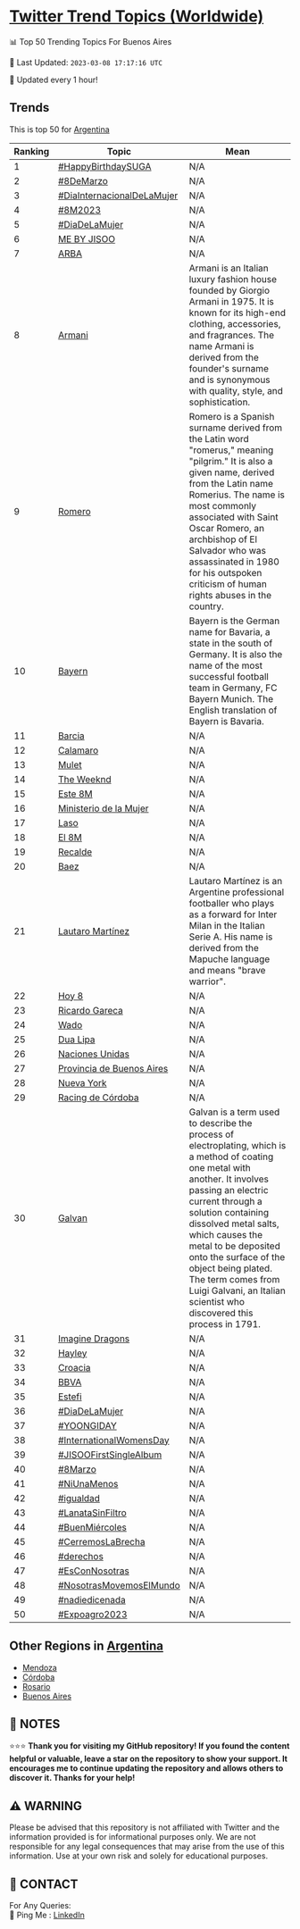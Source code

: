 [Twitter Trend Topics (Worldwide)](https://github.com/ErcinDedeoglu/Twitter-Trend-Topics)
==========


📊 Top 50 Trending Topics For Buenos Aires

📆 Last Updated: `2023-03-08 17:17:16 UTC`

🔧 Updated every 1 hour!


## Trends

This is top 50 for [Argentina](</Argentina>)

| Ranking | Topic | Mean |
| ------- | ------------ | ------------ |
| 1 | [#HappyBirthdaySUGA](http://twitter.com/search?q=%23HappyBirthdaySUGA) | N/A |
| 2 | [#8DeMarzo](http://twitter.com/search?q=%238DeMarzo) | N/A |
| 3 | [#DiaInternacionalDeLaMujer](http://twitter.com/search?q=%23DiaInternacionalDeLaMujer) | N/A |
| 4 | [#8M2023](http://twitter.com/search?q=%238M2023) | N/A |
| 5 | [#DiaDeLaMujer](http://twitter.com/search?q=%23DiaDeLaMujer) | N/A |
| 6 | [ME BY JISOO](http://twitter.com/search?q=ME+BY+JISOO) | N/A |
| 7 | [ARBA](http://twitter.com/search?q=ARBA) | N/A |
| 8 | [Armani](http://twitter.com/search?q=Armani) | Armani is an Italian luxury fashion house founded by Giorgio Armani in 1975. It is known for its high-end clothing, accessories, and fragrances. The name Armani is derived from the founder's surname and is synonymous with quality, style, and sophistication. |
| 9 | [Romero](http://twitter.com/search?q=Romero) | Romero is a Spanish surname derived from the Latin word "romerus," meaning "pilgrim." It is also a given name, derived from the Latin name Romerius. The name is most commonly associated with Saint Oscar Romero, an archbishop of El Salvador who was assassinated in 1980 for his outspoken criticism of human rights abuses in the country. |
| 10 | [Bayern](http://twitter.com/search?q=Bayern) | Bayern is the German name for Bavaria, a state in the south of Germany. It is also the name of the most successful football team in Germany, FC Bayern Munich. The English translation of Bayern is Bavaria. |
| 11 | [Barcia](http://twitter.com/search?q=Barcia) | N/A |
| 12 | [Calamaro](http://twitter.com/search?q=Calamaro) | N/A |
| 13 | [Mulet](http://twitter.com/search?q=Mulet) | N/A |
| 14 | [The Weeknd](http://twitter.com/search?q=The+Weeknd) | N/A |
| 15 | [Este 8M](http://twitter.com/search?q=Este+8M) | N/A |
| 16 | [Ministerio de la Mujer](http://twitter.com/search?q=Ministerio+de+la+Mujer) | N/A |
| 17 | [Laso](http://twitter.com/search?q=Laso) | N/A |
| 18 | [El 8M](http://twitter.com/search?q=El+8M) | N/A |
| 19 | [Recalde](http://twitter.com/search?q=Recalde) | N/A |
| 20 | [Baez](http://twitter.com/search?q=Baez) | N/A |
| 21 | [Lautaro Martínez](http://twitter.com/search?q=Lautaro+Mart%c3%adnez) | Lautaro Martínez is an Argentine professional footballer who plays as a forward for Inter Milan in the Italian Serie A. His name is derived from the Mapuche language and means "brave warrior". |
| 22 | [Hoy 8](http://twitter.com/search?q=Hoy+8) | N/A |
| 23 | [Ricardo Gareca](http://twitter.com/search?q=Ricardo+Gareca) | N/A |
| 24 | [Wado](http://twitter.com/search?q=Wado) | N/A |
| 25 | [Dua Lipa](http://twitter.com/search?q=Dua+Lipa) | N/A |
| 26 | [Naciones Unidas](http://twitter.com/search?q=Naciones+Unidas) | N/A |
| 27 | [Provincia de Buenos Aires](http://twitter.com/search?q=Provincia+de+Buenos+Aires) | N/A |
| 28 | [Nueva York](http://twitter.com/search?q=Nueva+York) | N/A |
| 29 | [Racing de Córdoba](http://twitter.com/search?q=Racing+de+C%c3%b3rdoba) | N/A |
| 30 | [Galvan](http://twitter.com/search?q=Galvan) | Galvan is a term used to describe the process of electroplating, which is a method of coating one metal with another. It involves passing an electric current through a solution containing dissolved metal salts, which causes the metal to be deposited onto the surface of the object being plated. The term comes from Luigi Galvani, an Italian scientist who discovered this process in 1791. |
| 31 | [Imagine Dragons](http://twitter.com/search?q=Imagine+Dragons) | N/A |
| 32 | [Hayley](http://twitter.com/search?q=Hayley) | N/A |
| 33 | [Croacia](http://twitter.com/search?q=Croacia) | N/A |
| 34 | [BBVA](http://twitter.com/search?q=BBVA) | N/A |
| 35 | [Estefi](http://twitter.com/search?q=Estefi) | N/A |
| 36 | [#DiaDeLaMujer](http://twitter.com/search?q=%23DiaDeLaMujer) | N/A |
| 37 | [#YOONGIDAY](http://twitter.com/search?q=%23YOONGIDAY) | N/A |
| 38 | [#InternationalWomensDay](http://twitter.com/search?q=%23InternationalWomensDay) | N/A |
| 39 | [#JISOOFirstSingleAlbum](http://twitter.com/search?q=%23JISOOFirstSingleAlbum) | N/A |
| 40 | [#8Marzo](http://twitter.com/search?q=%238Marzo) | N/A |
| 41 | [#NiUnaMenos](http://twitter.com/search?q=%23NiUnaMenos) | N/A |
| 42 | [#igualdad](http://twitter.com/search?q=%23igualdad) | N/A |
| 43 | [#LanataSinFiltro](http://twitter.com/search?q=%23LanataSinFiltro) | N/A |
| 44 | [#BuenMiércoles](http://twitter.com/search?q=%23BuenMi%c3%a9rcoles) | N/A |
| 45 | [#CerremosLaBrecha](http://twitter.com/search?q=%23CerremosLaBrecha) | N/A |
| 46 | [#derechos](http://twitter.com/search?q=%23derechos) | N/A |
| 47 | [#EsConNosotras](http://twitter.com/search?q=%23EsConNosotras) | N/A |
| 48 | [#NosotrasMovemosElMundo](http://twitter.com/search?q=%23NosotrasMovemosElMundo) | N/A |
| 49 | [#nadiedicenada](http://twitter.com/search?q=%23nadiedicenada) | N/A |
| 50 | [#Expoagro2023](http://twitter.com/search?q=%23Expoagro2023) | N/A |



## Other Regions in [Argentina](</Argentina>)

* [Mendoza](</Argentina/Mendoza.md>)
* [Córdoba](</Argentina/Córdoba.md>)
* [Rosario](</Argentina/Rosario.md>)
* [Buenos Aires](</Argentina/Buenos Aires.md>)



## 📝 NOTES

⭐⭐⭐ **Thank you for visiting my GitHub repository! If you found the content helpful or valuable, leave a star on the repository to show your support. It encourages me to continue updating the repository and allows others to discover it. Thanks for your help!**


## ⚠️ WARNING

Please be advised that this repository is not affiliated with Twitter and the information provided is for informational purposes only. We are not responsible for any legal consequences that may arise from the use of this information. Use at your own risk and solely for educational purposes.


## 📨 CONTACT

 For Any Queries:  
            🏓 Ping Me : [LinkedIn](https://www.linkedin.com/in/ercindedeoglu/)
